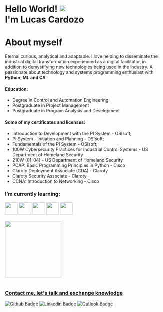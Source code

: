 <!-- Introduction -->
<h1 >Hello World! <img src="https://raw.githubusercontent.com/MartinHeinz/MartinHeinz/master/wave.gif" height="21">
<br>I'm Lucas Cardozo</h1>

# About myself
Eternal curious, analytical and adaptable. I love helping to disseminate the industrial digital transformation experienced as a digital facilitator, in addition to demystifying new technologies being used in the industry.
A passionate about technology and systems programming enthusiast with <b>Python, ML and C#</b>.

<h4>Education:</h4>

- Degree in Control and Automation Engineering
- Postgraduate in Project Management
- Postgraduate in Program Analysis and Development

<h4>Some of my certificates and licenses:</h4>

- Introduction to Development with the PI System - OSIsoft;
- PI System - Initiation and Planning - OSIsoft;
- Fundamentals of the PI System - OSIsoft;
- 100W Cybersecurity Practices for Industrial Control Systems - US Department of Homeland Security
- 210W (01-04) - US Department of Homeland Security
- PCAP: Basic Programming Principles in Python - Cisco
- Claroty Deployment Associate (CDA) - Claroty
- Claroty Security Associate - Claroty
- CCNA: Introduction to Networking - Cisco

<!-- Languages -->
<h3>I’m currently learning: </h3>
<div>
<img src="https://cdn.jsdelivr.net/gh/devicons/devicon/icons/c/c-plain.svg" width="40" height="40"/>
<img src="https://cdn.jsdelivr.net/gh/devicons/devicon/icons/csharp/csharp-plain.svg" width="40" height="40"/>
<img src="https://cdn.jsdelivr.net/gh/devicons/devicon/icons/python/python-plain.svg"  width="40" height="40"/>
<img src="https://cdn.jsdelivr.net/gh/devicons/devicon/icons/r/r-plain.svg"  width="40" height="40"/>
<img src="https://cdn.jsdelivr.net/gh/devicons/devicon/icons/css3/css3-plain.svg" width="40" height="40"/>       
</div>
<br>
<!-- Status -->
<div>
<a href="https://github.com/LucasCdaSilva">
<img height="180em" src="https://github-readme-stats.vercel.app/api?username=LucasCdaSilva&show_icons=true&theme=dracula&include_all_commits=true&count_private=true"/>
</div>
<br>
          
 <!-- Contact -->
<h3> Contact me, let's talk and exchange knowledge </h3>
<div>
          
  [![Github Badge](https://img.shields.io/badge/GitHub--000?style=social&logo=Github&logoColor=black&link=https://github.com/LucasCdaSilva)](https://github.com/LucasCdaSilva)
  [![Linkedin Badge](https://img.shields.io/badge/LinkedIn--000?style=social&logo=Linkedin&logoColor=0077B5&link=https://www.linkedin.com/in/lucas-cardozo-da-silva/)](https://www.linkedin.com/in/lucas-cardozo-da-silva/)
  [![Outlook Badge](https://img.shields.io/badge/email--000?style=social&logo=microsoft-outlook&logoColor=0078d4&link=mailto:lucascardozodasilva@outlook.com)](mailto:lucascardozodasilva@outlook.com)
</div>

